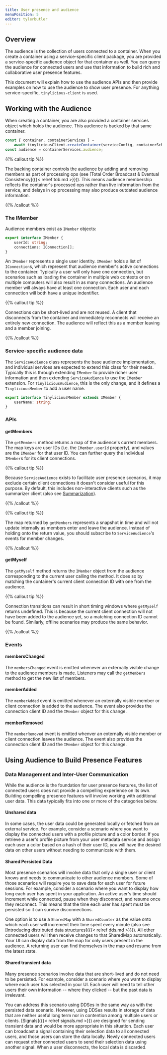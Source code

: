 ```yaml
---
title: User presence and audience
menuPosition: 5
editor: tylerbutler
---
```


## Overview

The audience is the collection of users connected to a container.  When you create a container using a service-specific client package, you are provided a service-specific audience object for that container as well.  You can query the audience for connected users and use that information to build rich and collaborative user presence features.

This document will explain how to use the audience APIs and then provide examples on how to use the audience to show user presence.  For anything service-specific, `tinylicious-client` is used.

## Working with the Audience

When creating a container, you are also provided a container services object which holds the audience.  This audience is backed by that same container.

```typescript
const { container, containerServices } =
    await tinyliciousClient.createContainer(serviceConfig, containerSchema);
const audience = containerServices.audience;
```

{{% callout tip %}}

The backing container controls the audience by adding and removing members as part of processing ops (see [Total Order Broadcast & Eventual Consistency]({{< relref tob.md >}})).  This means audience membership reflects the container's processed ops rather than live information from the service, and delays in op processing may also produce outdated audience information.

{{% /callout %}}

### The IMember

Audience members exist as `IMember` objects:

```typescript
export interface IMember {
    userId: string;
    connections: IConnection[];
}
```

An `IMember` represents a single user identity.  `IMember` holds a list of `IConnection`s, which represent that audience member's active connections to the container.  Typically a user will only have one connection, but scenarios such as loading the container in multiple web contexts or on multiple computers will also result in as many connections.  An audience member will always have at least one connection.  Each user and each connection will both have a unique indentifier.

{{% callout tip %}}

Connections can be short-lived and are not reused. A client that disconnects from the container and immediately reconnects will receive an entirely new connection.  The audience will reflect this as a member leaving and a member joining.

{{% /callout %}}

### Service-specific audience data

The `ServiceAudience` class represents the base audience implementation, and individual services are expected to extend this class for their needs.  Typically this is through extending `IMember` to provide richer user information and then extending `ServiceAudience` to use the `IMember` extension.  For `TinyliciousAudience`, this is the only change, and it defines a `TinyliciousMember` to add a user name.

```typescript
export interface TinyliciousMember extends IMember {
    userName: string;
}
```

### APIs

#### getMembers

The `getMembers` method returns a map of the audience's current members.  The map keys are user IDs (i.e. the `IMember.userId` property), and values are the `IMember` for that user ID.  You can further query the individual `IMember`s for its client connections.

{{% callout tip %}}

Because `ServiceAudience` exists to facilitate user presence scenarios, it may exclude certain client connections it doesn't consider useful for this purpose.  By default, this includes non-interactive clients such as the summarizer client (also see [Summarization](./will/this/page/ever/exist/idk)).

{{% /callout %}}

{{% callout tip %}}

The map returned by `getMembers` represents a snapshot in time and will not update internally as members enter and leave the audience.  Instead of holding onto the return value, you should subscribe to `ServiceAudience`'s events for member changes.

{{% /callout %}}

#### getMyself

The `getMyself` method returns the `IMember` object from the audience corresponding to the current user calling the method.  It does so by matching the container's current client connection ID with one from the audience.

{{% callout tip %}}

Connection transitions can result in short timing windows where `getMyself` returns undefined.  This is because the current client connection will not have been added to the audience yet, so a matching connection ID cannot be found.  Similarly, offline scenarios may produce the same behavior.

{{% /callout %}}

### Events

#### membersChanged

The `membersChanged` event is emitted whenever an externally visible change to the audience members is made.  Listeners may call the `getMembers` method to get the new list of members.

#### memberAdded

The `memberAdded` event is emitted whenever an externally visible member or client connection is added to the audience.  The event also provides the connection client ID and the `IMember` object for this change.

#### memberRemoved

The `memberRemoved` event is emitted whenver an externally visible member or client connection leaves the audience.  The event also provides the connection client ID and the `IMember` object for this change.

## Using Audience to Build Presence Features

### Data Management and Inter-User Communication

While the audience is the foundation for user presence features, the list of connected users does not provide a compelling experience on its own.  Building compelling presence features will involve working with additional user data. This data typically fits into one or more of the categories below.

#### Unshared data

In some cases, the user data could be generated locally or fetched from an external service. For example, consider a scenario where you want to display the connected users with a profile picture and a color border. If you retrieve a user's profile picture from your user metadata service and assign each user a color based on a hash of their user ID, you will have the desired data on other users without needing to communicate with them.

#### Shared Persisted Data

Most presence scenarios will involve data that only a single user or client knows and needs to communicate to other audience members.  Some of those scenarios will require you to save data for each user for future sessions.  For example, consider a scenario where you want to display how long each user has spent in your application.  An active user's time should increment while connected, pause when they disconnect, and resume once they reconnect.  This means that the time each user has spent must be persisted so it can survive disconnections.

One option is to use a `SharedMap` with a `SharedCounter` as the value onto which each user will increment their time spent every minute (also see [Introducing distributed data structures]({{< relref dds.md >}})).  All other connected users will then receive changes to that SharedMap automatically.  Your UI can display data from the map for only users present in the audience.  A returning user can find themselves in the map and resume from the latest state.

#### Shared transient data

Many presence scenarios involve data that are short-lived and do not need to be persisted.  For example, consider a scenario where you want to display where each user has selected in your UI.  Each user will need to tell other users their own information -- where they clicked -- but the past data is irrelevant.

You can address this scenario using DDSes in the same way as with the persisted data scenario.  However, using DDSes results in storage of data that are neither useful long term nor in contention among multiple users or clients.  [Signals]({{< relref signals.md >}}) are designed for sending transient data and would be more appropriate in this situation.  Each user can broadcast a signal containing their selection data to all connected users, and those users can store the data locally.  Newly connected users can request other connected users to send their selection data using another signal.  When a user disconnects, the local data is discarded.
